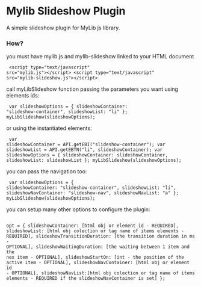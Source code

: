 # Mylib Slideshow Plugin

A simple slideshow plugin for MyLib js library.

### How?

you must have mylib.js and mylib-slideshow linked to your HTML document
	<pre><code>
	&lt;script type="text/javascript" src="mylib.js"&gt;&lt;/script&gt;
	&lt;script type="text/javascript" src="mylib-slideshow.js"&gt;&lt;/script&gt;
	</code></pre>
	
call myLibSlideshow function passing the parameters you want using elements ids:
	<pre><code>
	var slideshowOptions = 
    {
        slideshowContainer: "slideshow-container",
        slideshowList: "li"
    };
    myLibSlideshow(slideshowOptions);
	</code></pre>

or using the instantiated elements:
	<pre><code>
	var slideshowContainer = API.getEBI("slideshow-container");
	var slideshowList = API.getEBTN("li", slideshowContainer);
	var slideshowOptions = 
    {
        slideshowContainer: slideshowContainer,
        slideshowList: slideshowList
    };
    myLibSlideshow(slideshowOptions);
	</code></pre>
	
you can pass the navigation too:
	<pre><code>
	var slideshowOptions = 
    {
        slideshowContainer: "slideshow-container",
        slideshowList: "li",
        slideshowNavContainer: "slideshow-nav",
        slideshowNavList: "a"
    };
    myLibSlideshow(slideshowOptions);
	</code></pre>

you can setup many other options to configure the plugin:
	<pre><code>
	opt = 
    {
         slideshowContainer: [html obj or element id - REQUIRED],
         slideshowList: [html obj colection or tag name of items elements - REQUIRED],
         slideshowTransitionDuration: [the transition duration in ms - OPTIONAL],
         slideshowWaitingDuration: [the waiting between 1 item and the nex item - OPTIONAL],
         slideshowStartOn: [int - the position of the active item - OPTIONAL],
         slideshowNavContainer: [html obj or element id - OPTIONAL],
         slideshowNavList:[html obj colection or tag name of items elements - REQUIRED if the slideshowNavContainer is set]
    };
	</code></pre>